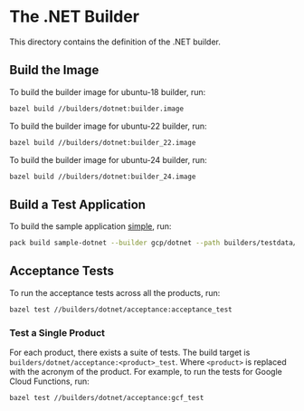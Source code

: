 # The .NET Builder
This directory contains the definition of the .NET builder.

## Build the Image
To build the builder image for ubuntu-18 builder, run:

```bash
bazel build //builders/dotnet:builder.image
```

To build the builder image for ubuntu-22 builder, run:

```bash
bazel build //builders/dotnet:builder_22.image
```

To build the builder image for ubuntu-24 builder, run:

```bash
bazel build //builders/dotnet:builder_24.image
```

## Build a Test Application
To build the sample application [simple](../testdata/dotnet/generic/simple/), run:

```bash
pack build sample-dotnet --builder gcp/dotnet --path builders/testdata/dotnet/generic/simple/ --trust-builder -v
```

## Acceptance Tests
To run the acceptance tests across all the products, run:

```bash
bazel test //builders/dotnet/acceptance:acceptance_test
```

### Test a Single Product
For each product, there exists a suite of tests. The build target is
`builders/dotnet/acceptance:<product>_test`. Where `<product>` is replaced with the
acronym of the product. For example, to run the tests for Google Cloud
Functions, run:

```bash
bazel test //builders/dotnet/acceptance:gcf_test
```
